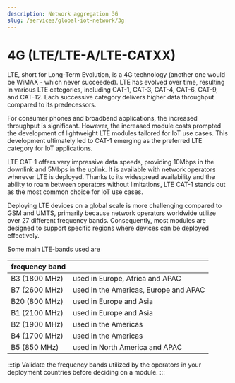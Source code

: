 ```yaml
---
description: Network aggregation 3G
slug: /services/global-iot-network/3g
---
```


# 4G (LTE/LTE-A/LTE-CATXX)

LTE, short for Long-Term Evolution, is a 4G technology (another one would be WiMAX - which never succeeded).
LTE has evolved over time, resulting in various LTE categories, including CAT-1, CAT-3, CAT-4, CAT-6, CAT-9, and CAT-12.
Each successive category delivers higher data throughput compared to its predecessors.

For consumer phones and broadband applications, the increased throughput is significant.
However, the increased module costs prompted the development of lightweight LTE modules tailored for IoT use cases.
This development ultimately led to CAT-1 emerging as the preferred LTE category for IoT applications.
 
LTE CAT-1 offers very impressive data speeds, providing 10Mbps in the downlink and 5Mbps in the uplink.
It is available with network operators wherever LTE is deployed.
Thanks to its widespread availability and the ability to roam between operators without limitations, LTE CAT-1 stands out as the most common choice for IoT use cases.

Deploying LTE devices on a global scale is more challenging compared to GSM and UMTS, primarily because network operators worldwide utilize over 27 different frequency bands.
Consequently, most modules are designed to support specific regions where devices can be deployed effectively.

Some main LTE-bands used are

|  frequency band   |  |
| --- | --- |
| B3 (1800 MHz) | used in Europe, Africa and APAC | 
| B7 (2600 MHz) | used in the Americas, Europe and APAC |
| B20 (800 MHz) | used in Europe and Asia |
| B1 (2100 MHz)  | used in Europe and Asia |
|  B2 (1900 MHz) | used in the Americas |
|  B4 (1700 MHz) | used in the Americas |
| B5 (850 MHz) | used in North America and APAC |

:::tip
Validate the frequency bands utilized by the operators in your deployment countries before deciding on a module.
:::
